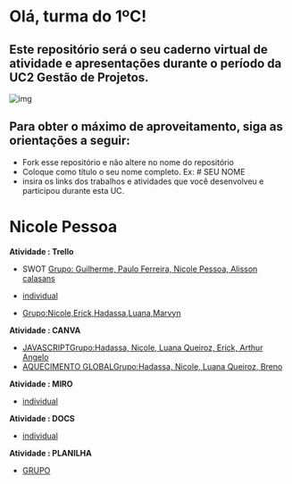 # Olá, turma do 1ºC! 
## Este repositório será o seu caderno virtual de atividade e apresentações durante o período da UC2 Gestão de Projetos. 

![img](https://blog.acelerato.com/wp-content/uploads/2020/08/5-beneficios-da-gesta%CC%83o-de-projetos-para-a-sua-empresa-1200x640.png)

## Para obter o máximo de aproveitamento, siga as orientações a seguir:

- Fork esse repositório e não altere no nome do repositório
- Coloque como título o seu nome completo. Ex: # SEU NOME
- insira os links dos trabalhos e atividades que você desenvolveu e participou durante esta UC.

# Nicole Pessoa

**Atividade : Trello**
- SWOT [Grupo: Guilherme, Paulo Ferreira, Nicole Pessoa, Alisson calasans](https://trello.com/invite/b/8zA4Q3nY/ATTI9affd8df9d49dc14dd3f664f92476a22431BA08B/swot-empresa-de-tecnologia-meta)

- [individual](https://trello.com/invite/b/7QZaasth/ATTI77a450229fc6ec075aff9da570807a01CB66595D/nicole-🎀)

- [Grupo:Nicole,Erick,Hadassa,Luana,Marvyn](https://trello.com/invite/b/FNEcOPRI/ATTId88f3cc42c21ed2651c3ea19a3983c828E15E5B6/trabalho-em-grupo)

  
**Atividade : CANVA**
- [JAVASCRIPTGrupo:Hadassa, Nicole, Luana Queiroz, Erick, Arthur Angelo](https://www.canva.com/design/DAGEjcwsWQw/oLc2Cb0vagBMyZSGDPg4ug/edit)
- [AQUECIMENTO GLOBALGrupo:Hadassa, Nicole, Luana Queiroz, Breno](https://www.canva.com/design/DAGC38ucRMQ/fH-9GaF5vZwT2X9-wlIXVw/edit?utm_content=DAGC38ucRMQ&utm_campaign=designshare&utm_medium=link2&utm_source=sharebutton)

**Atividade : MIRO**
- [individual](https://miro.com/welcomeonboard/UVB5UW10b0JqSHFYVlFac1JzS0x1bkdMd3VncG5DZFVncTZoRmVWczhyaTcwa1k5bVNmN3JrdzV6bTdETFhDZXwzNDU4NzY0NTg4OTkzMzA1NDkwfDI=?share_link_id=162664890691)

**Atividade : DOCS**
  - [individual](https://docs.google.com/document/d/17n63_jjEnDU__7Gaqs0Ma8de32vjT0iiIXD_ZvwbrzY/edit)


**Atividade :  PLANILHA**
 - [GRUPO](https://docs.google.com/spreadsheets/d/1G1VWxcM7JbDCOmMCh7DgREZ6N2opwprjehFwmUOPJ5o/edit?usp=sharing)
